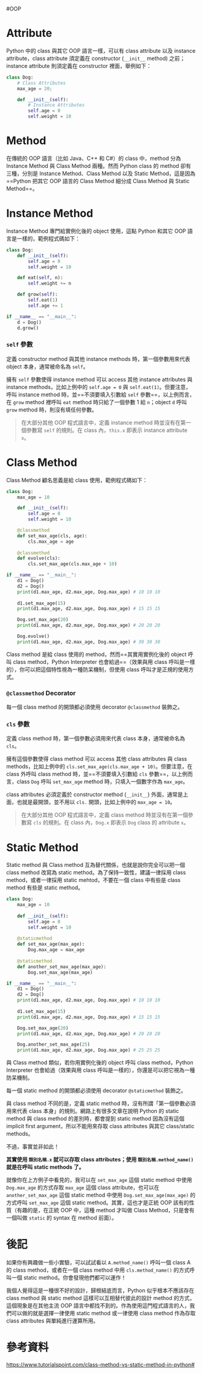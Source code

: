 #OOP 

# Attribute

Python 中的 class 與其它 OOP 語言一樣，可以有 class attribute 以及 instance attribute，class attribute 須定義在 constructor (`__init__` method) 之前；instance attribute 則須定義在 constructor 裡面，舉例如下：

```Python
class Dog:
    # Class Attributes
    max_age = 20;

    def __init__(self):
        # Instance Attributes
        self.age = 0
        self.weight = 10
```

# Method

在傳統的 OOP 語言（比如 Java、C++ 和 C#）的 class 中，method 分為 Instance Method 與 Class Method 兩種。然而 Python class 的 method 卻有三種，分別是 Instance Method、Class Method 以及 Static Method，這是因為 ==Python 把其它 OOP 語言的 Class Method 細分成 Class Method 與 Static Method==。

# Instance Method

Instance Method 專門給實例化後的 object 使用，這點 Python 和其它 OOP 語言是一樣的，範例程式碼如下：

```Python
class Dog:
    def __init__(self):
        self.age = 0
        self.weight = 10

    def eat(self, n):
        self.weight += n

    def grow(self):
        self.eat(1)
        self.age += 1

if __name__ == "__main__":
    d = Dog()
    d.grow()
```

### `self` 參數

定義 constructor method 與其他 instance methods 時，第一個參數用來代表 object 本身，通常被命名為 `self`。

擁有 `self` 參數使得 instance method 可以 access 其他 instance attributes 與 instance methods，比如上例中的 `self.age = 0` 與 `self.eat(1)`。但要注意，呼叫 instance method 時，並==不須要填入引數給 `self` 參數==，以上例而言，在 `grow` method 裡呼叫 `eat` method 時只給了一個參數 1 給 `n`；object `d` 呼叫 `grow` method 時，則沒有填任何參數。

>在大部分其他 OOP 程式語言中，定義 instance method 時並沒有在第一個參數寫 `self` 的規則。在 class 內，`this.x` 即表示 instance attribute `x`。

# Class Method

Class Method 顧名思義是給 class 使用，範例程式碼如下：

```Python
class Dog:
    max_age = 10

    def __init__(self):
        self.age = 0
        self.weight = 10

    @classmethod
    def set_max_age(cls, age):
        cls.max_age = age
    
    @classmethod
    def evolve(cls):
        cls.set_max_age(cls.max_age + 10)

if __name__ == "__main__":
    d1 = Dog()
    d2 = Dog()
    print(d1.max_age, d2.max_age, Dog.max_age) # 10 10 10
    
    d1.set_max_age(15)
    print(d1.max_age, d2.max_age, Dog.max_age) # 15 15 15

    Dog.set_max_age(20)
    print(d1.max_age, d2.max_age, Dog.max_age) # 20 20 20

    Dog.evolve()
    print(d1.max_age, d2.max_age, Dog.max_age) # 30 30 30
```

Class method 是給 class 使用的 method，然而==其實用實例化後的 object 呼叫 class method，Python Interpreter 也會給過==（效果與用 class 呼叫是一樣的），你可以把這個特性視為一種防呆機制，但使用 class 呼叫才是正規的使用方式。

### `@classmethod` Decorator

每一個 class method 的開頭都必須使用 decorator `@classmethod` 裝飾之。

### `cls` 參數

定義 class method 時，第一個參數必須用來代表 class 本身，通常被命名為 `cls`。

擁有這個參數使得 class method 可以 access 其他 class attributes 與 class methods，比如上例中的 `cls.set_max_age(cls.max_age + 10)`。但要注意，在 class 外呼叫 class method 時，並==不須要填入引數給 `cls` 參數==，以上例而言，class `Dog` 呼叫 `set_max_age` method 時，只填入一個數字作為 `max_age`。

class attributes 必須定義於 constructor method (`__init__`) 外面，通常是上面，也就是最開頭，並不用以 `cls.` 開頭，比如上例中的 `max_age = 10`。

>在大部分其他 OOP 程式語言中，定義 class method 時並沒有在第一個參數寫 `cls` 的規則。在 class 內，`Dog.x` 即表示 `Dog` class 的 attribute `x`。

# Static Method

Static method 與 Class method 互為替代關係，也就是說你完全可以把一個 class method 改寫為 static method。為了保持一致性，建議一律採用 class method，或者一律採用 static mehtod，不要在一個 class 中有些是 class method 有些是 static method。

```Python
class Dog:
    max_age = 10
    
    def __init__(self):
        self.age = 0
        self.weight = 10
    
    @staticmethod
    def set_max_age(max_age):
        Dog.max_age = max_age
    
    @staticmethod
    def another_set_max_age(max_age):
        Dog.set_max_age(max_age)

if __name__ == "__main__":
    d1 = Dog()
    d2 = Dog()
    print(d1.max_age, d2.max_age, Dog.max_age) # 10 10 10
    
    d1.set_max_age(15)
    print(d1.max_age, d2.max_age, Dog.max_age) # 15 15 15

    Dog.set_max_age(20)
    print(d1.max_age, d2.max_age, Dog.max_age) # 20 20 20

    Dog.another_set_max_age(25)
    print(d1.max_age, d2.max_age, Dog.max_age) # 25 25 25
```

與 Class method 類似，若你用實例化後的 object 呼叫 class method，Python Interpreter 也會給過（效果與用 class 呼叫是一樣的），你還是可以把它視為一種防呆機制。

每一個 static method 的開頭都必須使用 decorator `@staticmethod` 裝飾之。

與 class method 不同的是，定義 static method 時，沒有所謂「第一個參數必須用來代表 class 本身」的規則。網路上有很多文章在說明 Python 的 static method 與 class method 的差別時，都會提到 static method 因為沒有這個 implicit first argument，所以不能用來存取 class attributes 與其它 class/static methods。

不過，事實並非如此！

**其實使用 `類別名稱.x` 就可以存取 class attributes；使用 `類別名稱.method_name()` 就是在呼叫 static methods 了。**

就像你在上方例子中看見的，我可以在 `set_max_age` 這個 static method 中使用 `Dog.max_age` 的方式存取 `max_age` 這個 class attribute，也可以在 `another_set_max_age` 這個 static method 中使用 `Dog.set_max_age(max_age)` 的方式呼叫 `set_max_age` 這個 static method。其實，這也才是正統 OOP 該有的性質（有趣的是，在正統 OOP 中，這種 method 才叫做 Class Method，只是會有一個叫做 `static` 的 syntax 在 method 前面）。

# 後記

如果你有興趣做一些小實驗，可以試試看以 `A.method_name()` 呼叫一個 class A  的 class method，或者在一個 class method 中用 `cls.method_name()` 的方式呼叫一個 static method。你會發現他們都可以運作！

我個人覺得這是一種很不好的設計，歸根結底而言，Python 似乎根本不應該存在 class method 與 static method 這樣可以互相替代彼此的設計 method 的方式，這個現象是在其他主流 OOP 語言中都找不到的。作為使用這門程式語言的人，我們可以做的就是選擇一律使用 static method 或一律使用 class method 作為存取 class attributes 與單純進行運算所用。

# 參考資料

<https://www.tutorialspoint.com/class-method-vs-static-method-in-python#>
